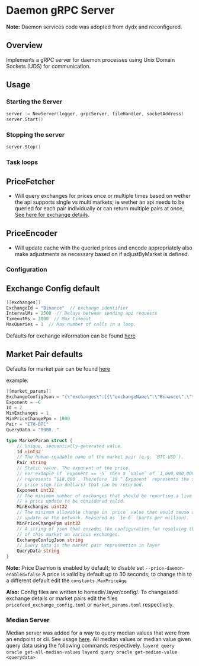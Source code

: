 # Daemon gRPC Server

**Note:** Daemon services code was adopted from dydx [](https://github.com/dydxprotocol/v4-chain/tree/main/protocol/daemons) and reconfigured.

## Overview

Implements a gRPC server for daemon processes using Unix Domain Sockets (UDS) for communication.

## Usage

### Starting the Server

```go
server := NewServer(logger, grpcServer, fileHandler, socketAddress)
server.Start()
```

### Stopping the server

```go
server.Stop()
```

### Task loops

## PriceFetcher

- Will query exchanges for prices once or multiple times based on wether the api supports single vs multi markets; ie wether an api needs to be queried for each pair individually or can return multiple pairs at once, [See here for exchange details](./constants/static_exchange_details.go).

## PriceEncoder

- Will update cache with the queried prices and encode appropriately also make adjustments as necessary based on if adjustByMarket is defined.

### Configuration

## Exchange Config default

```go
[[exchanges]]
ExchangeId = "Binance"  // exchange identifier
IntervalMs = 2500  // Delays between sending api requests
TimeoutMs = 3000  // Max timeout
MaxQueries = 1  // Max number of calls in a loop.
```

Defaults for exchange information can be found [here](./configs/default_pricefeed_exchange_config.go)

## Market Pair defaults

Defaults for market pair can be found [here](./configs/default_market_param_config.go)

example:

```go
[[market_params]]
ExchangeConfigJson = "{\"exchanges\":[{\"exchangeName\":\"Binance\",\"ticker\":\"\\\"ETHBTC\\\"\"},{\"exchangeName\":\"Bitfinex\",\"ticker\":\"tETHBTC\",\"adjustByMarket\":\"BTC-USD\"}]}" // this is just an example to show how to use adjustByMarket.  you can use ETH-USD without adjustbymarket
Exponent = -6
Id = 2
MinExchanges = 1
MinPriceChangePpm = 1000
Pair = "ETH-BTC"
QueryData = "0000.."
```

```go
type MarketParam struct {
    // Unique, sequentially-generated value.
    Id uint32
    // The human-readable name of the market pair (e.g. `BTC-USD`).
    Pair string
    // Static value. The exponent of the price.
    // For example if `Exponent == -5` then a `Value` of `1,000,000,000`
    // represents “$10,000`. Therefore `10 ^ Exponent` represents the smallest
    // price step (in dollars) that can be recorded.
    Exponent int32
    // The minimum number of exchanges that should be reporting a live price for
    // a price update to be considered valid.
    MinExchanges uint32
    // The minimum allowable change in `price` value that would cause a price
    // update on the network. Measured as `1e-6` (parts per million).
    MinPriceChangePpm uint32
    // A string of json that encodes the configuration for resolving the price
    // of this market on various exchanges.
    ExchangeConfigJson string
    // Query data is the market pair represention in layer
    QueryData string
}
```

**Note:** Price Daemon is enabled by default; to disable set `--price-daemon-enabled=false`
A price is valid by default up to 30 seconds; to change this to a different default edit the `constants.MaxPriceAge`

**Also:** Config files are written to homedir/.layer/config/.
To change/add exchange details or market pairs edit the files `pricefeed_exchange_config.toml` or `market_params.toml` respectively.

### Median Server

Median server was added for a way to query median values that were from an endpoint or cli. See usage [here](../x/oracle/client/cli/query_all_get_median.go).
All median values or median value given query data using the following commands respectively.
`layerd query oracle get-all-median-values`
`layerd query oracle get-median-value <querydata>`
